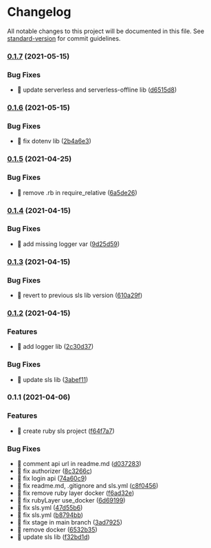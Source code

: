 # Changelog

All notable changes to this project will be documented in this file. See [standard-version](https://github.com/conventional-changelog/standard-version) for commit guidelines.

### [0.1.7](https://github.com/yeukfei02/ruby-serverless/compare/v0.1.6...v0.1.7) (2021-05-15)


### Bug Fixes

* 🐛 update serverless and serverless-offline lib ([d6515d8](https://github.com/yeukfei02/ruby-serverless/commit/d6515d8c97fe20b9c6e4f1943b535be69b23c75a))

### [0.1.6](https://github.com/yeukfei02/ruby-serverless/compare/v0.1.5...v0.1.6) (2021-05-15)


### Bug Fixes

* 🐛 fix dotenv lib ([2b4a6e3](https://github.com/yeukfei02/ruby-serverless/commit/2b4a6e3978105b785b9039381a386c9728ed73e0))

### [0.1.5](https://github.com/yeukfei02/ruby-serverless/compare/v0.1.4...v0.1.5) (2021-04-25)


### Bug Fixes

* 🐛 remove .rb in require_relative ([6a5de26](https://github.com/yeukfei02/ruby-serverless/commit/6a5de265f44798a56a1224aa2bdc9e676dd5aaab))

### [0.1.4](https://github.com/yeukfei02/ruby-serverless/compare/v0.1.3...v0.1.4) (2021-04-15)


### Bug Fixes

* 🐛 add missing logger var ([9d25d59](https://github.com/yeukfei02/ruby-serverless/commit/9d25d597e239ceadc24c030aea9d76a4e2fb5414))

### [0.1.3](https://github.com/yeukfei02/ruby-serverless/compare/v0.1.2...v0.1.3) (2021-04-15)


### Bug Fixes

* 🐛 revert to previous sls lib version ([610a29f](https://github.com/yeukfei02/ruby-serverless/commit/610a29fbf2171f02d25834fe8de6c214dcdcf325))

### [0.1.2](https://github.com/yeukfei02/ruby-serverless/compare/v0.1.1...v0.1.2) (2021-04-15)


### Features

* 🎸 add logger lib ([2c30d37](https://github.com/yeukfei02/ruby-serverless/commit/2c30d37edf54fbad3df8e1fe86827ae30f05bc48))


### Bug Fixes

* 🐛 update sls lib ([3abef11](https://github.com/yeukfei02/ruby-serverless/commit/3abef11cd978de9a3cd6ce5693edbf90a70e65a2))

### 0.1.1 (2021-04-06)


### Features

* 🎸 create ruby sls project ([f64f7a7](https://github.com/yeukfei02/ruby-serverless/commit/f64f7a773ca9779613086167dd70b0d12b6295dc))


### Bug Fixes

* 🐛 comment api url in readme.md ([d037283](https://github.com/yeukfei02/ruby-serverless/commit/d03728348624fd1bb620b7d2290cc27bd8844fdd))
* 🐛 fix authorizer ([8c3266c](https://github.com/yeukfei02/ruby-serverless/commit/8c3266c330f4e67328837c67ec23cdc9aa2769ee))
* 🐛 fix login api ([74a60c9](https://github.com/yeukfei02/ruby-serverless/commit/74a60c92b91789857da7754f6dc207b9d19bc227))
* 🐛 fix readme.md, .gitignore and sls.yml ([c8f0456](https://github.com/yeukfei02/ruby-serverless/commit/c8f045659390968a7afe6962604fe21d6fad20b5))
* 🐛 fix remove ruby layer docker ([f6ad32e](https://github.com/yeukfei02/ruby-serverless/commit/f6ad32e9af487c11e4ff42724238a2a817f6cfbb))
* 🐛 fix rubyLayer use_docker ([6d69199](https://github.com/yeukfei02/ruby-serverless/commit/6d69199e1da89829a175720b0272b6ddd6d4d819))
* 🐛 fix sls.yml ([47d55b6](https://github.com/yeukfei02/ruby-serverless/commit/47d55b6fedea0e60f39e765c7d3807ca4afa48b4))
* 🐛 fix sls.yml ([b8794bb](https://github.com/yeukfei02/ruby-serverless/commit/b8794bbd7894a27e484174a0c6ebdfa5be3b6253))
* 🐛 fix stage in main branch ([3ad7925](https://github.com/yeukfei02/ruby-serverless/commit/3ad7925437bf71ff09f3290d1465bebf6e3b3061))
* 🐛 remove docker ([6532b35](https://github.com/yeukfei02/ruby-serverless/commit/6532b35d5efae9ab3d67e0994f728016f0899006))
* 🐛 update sls lib ([f32bd1d](https://github.com/yeukfei02/ruby-serverless/commit/f32bd1dce0feaa3ecf68481489a973d2fea0ed28))
